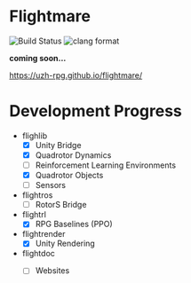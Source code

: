 # Flightmare

![Build Status](https://github.com/uzh-rpg/flightmare/workflows/CPP_CI/badge.svg) ![clang format](https://github.com/uzh-rpg/flightmare/workflows/clang_format/badge.svg)

**coming soon...**

https://uzh-rpg.github.io/flightmare/

# Development Progress

* flighlib
  - [x] Unity Bridge 
  - [x] Quadrotor Dynamics
  - [ ] Reinforcement Learning Environments
  - [x] Quadrotor Objects
  - [ ] Sensors

* flightros 
  - [ ] RotorS Bridge 

* flightrl
  - [x] RPG Baselines (PPO)

* flightrender
  - [x] Unity Rendering

* flightdoc
  - [ ] Websites


